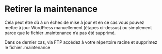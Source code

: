 # Retirer la maintenance 

Cela peut être dû à un échec de mise à jour et en ce cas vous pouvez mettre à jour WordPress manuellement (étapes ci-dessus) ou simplement parce que le fichier .maintenance n’a pas été supprimé.

Dans ce dernier cas, via FTP accédez à votre répertoire racine et supprimez le fichier  .maintenance
